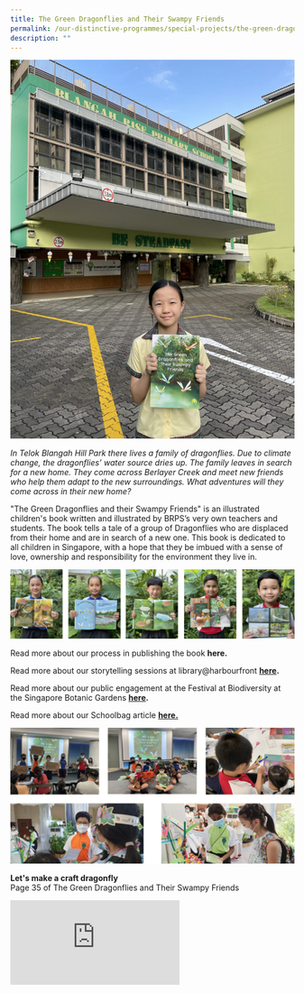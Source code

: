 ```yaml
---
title: The Green Dragonflies and Their Swampy Friends
permalink: /our-distinctive-programmes/special-projects/the-green-dragonflies-and-their-swampy-friends/
description: ""
---
```

![](/images/IMG_7041-1536x2048.jpeg)

<p><em>In Telok Blangah Hill Park there lives a family of dragonflies. Due to climate change, the dragonflies&rsquo; water source dries up. The family leaves in search for a new home. They come across Berlayer Creek and meet new friends who help them adapt to the new surroundings. What adventures will they come across in their new home?</em></p>
<p>"The Green Dragonflies and their Swampy Friends" is an illustrated children's book written and illustrated by BRPS&rsquo;s very own teachers and students. The book tells a tale of a group of Dragonflies who are displaced from their home and are in search of a new one. This book is dedicated to all children in Singapore, with a hope that they be imbued with a sense of love, ownership and responsibility for the environment they live in.</p>

![](/images/dragonfly.jpg)

<p>Read more about our process in publishing the book&nbsp;<strong>here.</strong></p>
<p>Read more about our storytelling sessions at library@harbourfront&nbsp;<strong><a href="https://blangahrisepri.moe.edu.sg/2022/05/13/the-green-dragonflies-and-their-swampy-friends-gets-a-read-at-libraryhabourfront/">here</a>.</strong></p>
<p>Read more about our public engagement at the Festival at Biodiversity at the Singapore Botanic Gardens&nbsp;<strong><a href="https://blangahrisepri.moe.edu.sg/2022/05/23/the-green-dragonflies-and-their-swampy-friends-at-the-festival-of-biodiversity-2022/">here</a>.</strong></p>
<p>Read more about our Schoolbag article&nbsp;<strong><a href="https://www.schoolbag.edu.sg/story/on-saving-habitats-learn-from-these-dragonflies">here.</a></strong></p>

![](/images/moredragonfly.jpg)

<p><strong>Let's make a craft dragonfly</strong><br>Page 35 of The Green Dragonflies and Their Swampy Friends</p>
<div><iframe title="YouTube video player" src="https://www.youtube.com/embed/9t9VuyTg2wU" name="fitvid0" frameborder="0" allowfullscreen="allowfullscreen" data-mce-fragment="1"></iframe></div>